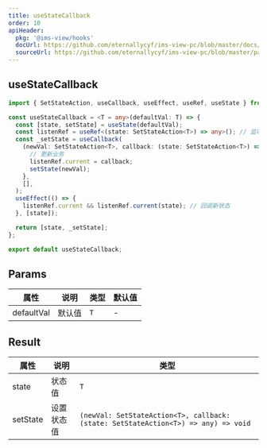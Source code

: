 ```yaml
---
title: useStateCallback
order: 10
apiHeader:
  pkg: '@ims-view/hooks'
  docUrl: https://github.com/eternallycyf/ims-view-pc/blob/master/docs/hooks/useStateCallback.md
  sourceUrl: https://github.com/eternallycyf/ims-view-pc/blob/master/packages/hooks/src/useStateCallback.ts
---
```


## useStateCallback

```ts
import { SetStateAction, useCallback, useEffect, useRef, useState } from 'react';

const useStateCallback = <T = any>(defaultVal: T) => {
  const [state, setState] = useState(defaultVal);
  const listenRef = useRef<(state: SetStateAction<T>) => any>(); // 监听新状态的回调器
  const _setState = useCallback(
    (newVal: SetStateAction<T>, callback: (state: SetStateAction<T>) => any) => {
      // 更新业务
      listenRef.current = callback;
      setState(newVal);
    },
    [],
  );
  useEffect(() => {
    listenRef.current && listenRef.current(state); // 回调新状态
  }, [state]);

  return [state, _setState];
};

export default useStateCallback;
```

## Params

| 属性       | 说明   | 类型 | 默认值 |
| ---------- | ------ | ---- | ------ |
| defaultVal | 默认值 | `T`  | -      |

## Result

| 属性     | 说明       | 类型                                                                               |
| -------- | ---------- | ---------------------------------------------------------------------------------- |
| state    | 状态值     | `T`                                                                                |
| setState | 设置状态值 | `(newVal: SetStateAction<T>, callback: (state: SetStateAction<T>) => any) => void` |

